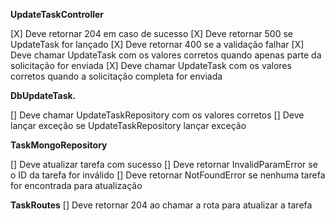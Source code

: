 **UpdateTaskController**

[X] Deve retornar 204 em caso de sucesso
[X] Deve retornar 500 se UpdateTask for lançado
[X] Deve retornar 400 se a validação falhar
[X] Deve chamar UpdateTask com os valores corretos quando apenas parte da solicitação for enviada
[X] Deve chamar UpdateTask com os valores corretos quando a solicitação completa for enviada

**DbUpdateTask.**

[] Deve chamar UpdateTaskRepository com os valores corretos
[] Deve lançar exceção se UpdateTaskRepository lançar exceção

**TaskMongoRepository**

[] Deve atualizar tarefa com sucesso
[] Deve retornar InvalidParamError se o ID da tarefa for inválido
[] Deve retornar NotFoundError se nenhuma tarefa for encontrada para atualização

**TaskRoutes**
[] Deve retornar 204 ao chamar a rota para atualizar a tarefa
